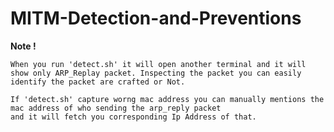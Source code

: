 # MITM-Detection-and-Preventions



<b> Note ! </b> 
````
When you run 'detect.sh' it will open another terminal and it will show only ARP_Replay packet. Inspecting the packet you can easily identify the packet are crafted or Not. 

If 'detect.sh' capture worng mac address you can manually mentions the mac address of who sending the arp_reply packet 
and it will fetch you corresponding Ip Address of that.

````
